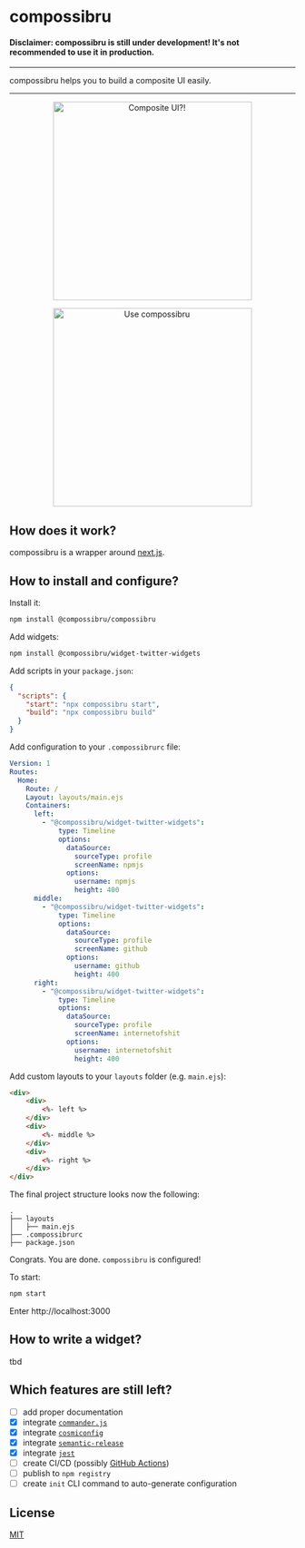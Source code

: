 # compossibru
#### Disclaimer: compossibru is still under development! **It's not recommended to use it in production.** 

<hr/>

compossibru helps you to build a composite UI easily.

<hr/>

<p align="center">
    <a href="https://github.com/compossibru/compossibru">
        <img alt="Composite UI?!" src="https://s3-eu-west-1.amazonaws.com/compossibru/github/compossibru/composite-ui.jpg" width="350">
    </a>
</p>
<p align="center">
    <a href="https://github.com/compossibru/compossibru">
        <img alt="Use compossibru" src="https://s3-eu-west-1.amazonaws.com/compossibru/github/compossibru/compossibru.jpg" width="350">
    </a>
</p>

## How does it work?
compossibru is a wrapper around [next.js](https://github.com/zeit/next.js/).

## How to install and configure?

Install it:
```bash
npm install @compossibru/compossibru
```

Add widgets:
```bash
npm install @compossibru/widget-twitter-widgets
```

Add scripts in your `package.json`:
```json
{
  "scripts": {
    "start": "npx compossibru start",
    "build": "npx compossibru build"
  }
}
```

Add configuration to your `.compossibrurc` file:
```yml
Version: 1
Routes:
  Home:
    Route: /
    Layout: layouts/main.ejs
    Containers:
      left:
        - "@compossibru/widget-twitter-widgets":
            type: Timeline
            options:
              dataSource:
                sourceType: profile
                screenName: npmjs
              options:
                username: npmjs
                height: 400
      middle:
        - "@compossibru/widget-twitter-widgets":
            type: Timeline
            options:
              dataSource:
                sourceType: profile
                screenName: github
              options:
                username: github
                height: 400
      right:
        - "@compossibru/widget-twitter-widgets":
            type: Timeline
            options:
              dataSource:
                sourceType: profile
                screenName: internetofshit
              options:
                username: internetofshit
                height: 400

```

Add custom layouts to your `layouts` folder (e.g. `main.ejs`):
```html
<div>
    <div>
        <%- left %>
    </div>
    <div>
        <%- middle %>
    </div>
    <div>
        <%- right %>
    </div>
</div>
```

The final project structure looks now the following:
```
.
├── layouts
│   ├── main.ejs   
├── .compossibrurc
├── package.json
```

Congrats. You are done. `compossibru` is configured!

To start:
```bash
npm start
```

Enter http://localhost:3000

## How to write a widget?
tbd

## Which features are still left?
- [ ] add proper documentation
- [x] integrate [`commander.js`](https://github.com/tj/commander.js)
- [x] integrate [`cosmiconfig`](https://github.com/davidtheclark/cosmiconfig)
- [x] integrate [`semantic-release`](https://github.com/semantic-release/semantic-release)
- [x] integrate [`jest`](https://github.com/facebook/jest)
- [ ] create CI/CD (possibly [GitHub Actions](https://github.com/features/actions))
- [ ] publish to `npm registry`
- [ ] create `init` CLI command to auto-generate configuration

## License

[MIT](LICENSE)
